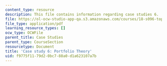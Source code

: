 ```yaml
---
content_type: resource
description: This file contains information regarding case studies 6.
file: https://ol-ocw-studio-app-qa.s3.amazonaws.com/courses/18-s096-topics-in-mathematics-with-applications-in-finance-fall-2013/f9775f1179d20bc788a0d1a623107a7b_MIT18_S096F13_CaseStudy6.pdf
file_type: application/pdf
learning_resource_types: []
ocw_type: OCWFile
parent_title: Case Studies
parent_type: CourseSection
resourcetype: Document
title: 'Case study 6: Portfolio Theory'
uid: f9775f11-79d2-0bc7-88a0-d1a623107a7b
---
```

